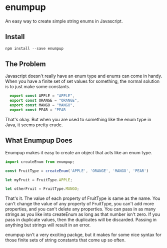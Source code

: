 # enumpup
An easy way to create simple string enums in Javascript.

## Install
```javascript
npm install --save enumpup
```

## The Problem
Javascript doesn't really have an enum type and enums can come in handy. When you have a finite set of set values for something, the normal solution is to just make some constants.
```javascript
  export const APPLE = "APPLE",
  export const ORANGE = "ORANGE",
  export const MANGO = "MANGO",
  export const PEAR = "PEAR
```
That's okay. But when you are used to something like the enum type in Java, it seems pretty crude.

## What Enumpup Does
Enumpup makes it easy to create an object that acts like an enum type.

```javascript
import createEnum from enumpup;

const FruitType = createEnum('APPLE', 'ORANGE', 'MANGO', 'PEAR')

let myFruit = FruitType.APPLE;

let otherFruit = FruitType.MANGO;

```
That's it. The value of each property of FruitType is same as the name. You can't change the value of any property of FruitType, you can't add more properties, and you can't delete any properties. You can pass in as many strings as you like into createEnum as long as that number isn't zero. If you pass in duplicate values, then the duplicates will be discarded. Passing in anything but strings will result in an error.

enumpup isn't a very exciting packge, but it makes for some nice syntax for those finite sets of string constants that come up so often.
